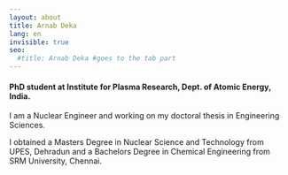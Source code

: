 ```yaml
---
layout: about
title: Arnab Deka
lang: en
invisible: true
seo:
  #title: Arnab Deka #goes to the tab part
---
```


#### PhD student at Institute for Plasma Research, Dept. of Atomic Energy, India.   


I am a Nuclear Engineer and working on my doctoral thesis in Engineering Sciences.



I obtained a Masters Degree in Nuclear Science and Technology from UPES, Dehradun and a Bachelors Degree in Chemical Engineering from SRM University, Chennai.
